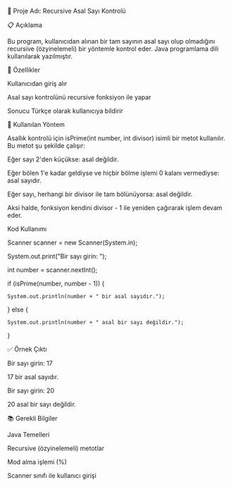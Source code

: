 📌 Proje Adı: Recursive Asal Sayı Kontrolü

📋 Açıklama

Bu program, kullanıcıdan alınan bir tam sayının asal sayı olup olmadığını recursive (özyinelemeli) bir yöntemle kontrol eder. Java programlama dili kullanılarak yazılmıştır.

🚀 Özellikler

Kullanıcıdan giriş alır

Asal sayı kontrolünü recursive fonksiyon ile yapar

Sonucu Türkçe olarak kullanıcıya bildirir

🧠 Kullanılan Yöntem

Asallık kontrolü için isPrime(int number, int divisor) isimli bir metot kullanılır. Bu metot şu şekilde çalışır:

Eğer sayı 2'den küçükse: asal değildir.

Eğer bölen 1'e kadar geldiyse ve hiçbir bölme işlemi 0 kalanı vermediyse: asal sayıdır.

Eğer sayı, herhangi bir divisor ile tam bölünüyorsa: asal değildir.

Aksi halde, fonksiyon kendini divisor - 1 ile yeniden çağırarak işlem devam eder.


Kod Kullanımı

Scanner scanner = new Scanner(System.in);

System.out.print("Bir sayı girin: ");

int number = scanner.nextInt();

if (isPrime(number, number - 1)) {

    System.out.println(number + " bir asal sayıdır.");
    
} else {

    System.out.println(number + " asal bir sayı değildir.");
}

✅ Örnek Çıktı

Bir sayı girin: 17

17 bir asal sayıdır.

Bir sayı girin: 20

20 asal bir sayı değildir.


📚 Gerekli Bilgiler

Java Temelleri

Recursive (özyinelemeli) metotlar

Mod alma işlemi (%)

Scanner sınıfı ile kullanıcı girişi
